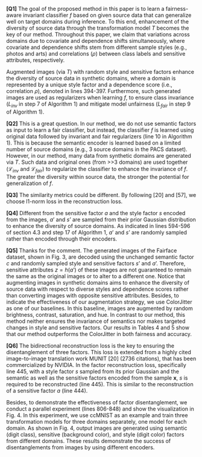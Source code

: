 **[Q1]** The goal of the proposed method in this paper is to learn a fairness-aware invariant classifier $f$ based on given source data that can generalize well on target domains during inference. To this end, enhancement of the diversity of source data through the transformation model $T$ becomes the key of our method. Throughout this paper, we claim that variations across domains due to covariate and dependence shifts simultaneously, where covariate and dependence shifts stem from different sample styles (e.g., photos and arts) and correlations ($\rho$) between class labels and sensitive attributes, respectively. 

Augmented images (via $T$) with random style and sensitive factors enhance the diversity of source data in synthetic domains, where a domain is represented by a unique style factor and a dependence score (i.e., correlation $\rho$), denoted in lines 394-397. Furthermore, such generated images are used as regularizers when learning $f$, to ensure class invariance ($L_{inv}$ in step 7 of Algorithm 1) and mitigate model unfairness ($L_{fair}$ in step 9 of Algorithm 1).

**[Q2]** This is a great question. In our method, we do not use semantic factors as input to learn a fair classifier, but instead, the classifier $f$ is learned using original data followed by invariant and fair regularizers (line 10 in Algorithm 1). This is because the semantic encoder is learned based on a limited number of source domains (e.g., 3 source domains in the PACS dataset). However, in our method, many data from synthetic domains are generated via $T$. Such data and original ones (from >>3 domains) are used together ($\mathcal{L}_{inv}$ and $\mathcal{L}_{fair}$) to regularize the classifier to enhance the invariance of $f$. The greater the diversity within source data, the stronger the potential for generalization of $f$.

**[Q3]** The similarity metrics could be different. By following [20] and [57], we choose l1-norm loss in the reconstruction loss.

**[Q4]** Different from the sensitive factor $a$ and the style factor $s$ encoded from the images, $a’$ and $s’$ are sampled from their prior Gaussian distribution to enhance the diversity of source domains. As indicated in lines 594-596 of section 4.3 and step 17 of Algorithm 1, $a’$ and $s’$ are randomly sampled rather than encoded through their encoders.

**[Q5]** Thanks for the comment. The generated images of the Fairface dataset, shown in Fig. 3, are decoded using the unchanged semantic factor $c$ and randomly sampled style and sensitive factors $s’$ and $a’$.  Therefore, sensitive attributes $z=h(a’)$ of these images are not guaranteed to remain the same as the original images or to alter to a different one. Notice that augmenting images in synthetic domains aims to enhance the diversity of source data with respect to diverse styles and dependence scores rather than converting images with opposite sensitive attributes. Besides, to indicate the effectiveness of our augmentation strategy, we use ColorJitter as one of our baselines. In this baseline, images are augmented by random brightness, contrast, saturation, and hue. In contrast to our method, this method neither ensures the invariance of semantics nor makes targeted changes in style and sensitive factors. Our results in Tables 4 and 5 show that our method outperforms the ColorJitter in both fairness and accuracy. 

**[Q6]** The bidirectional reconstruction loss is the key to ensuring the disentanglement of three factors. This loss is extended from a highly cited image-to-image translation work MUNIT [20] (2736 citations), that has been commercialized by NVIDIA. In the factor reconstruction loss, specifically line 445, with a style factor $s$ sampled from its prior Gaussian and the semantic as well as the sensitive factors encoded from the sample $\mathbf{x}$, $s$ is required to be reconstructed (line 445). This is similar to the reconstruction of a sensitive factor $a$ (line 444). 

Besides, to demonstrate the effectiveness of factor disentanglement, we conduct a parallel experiment (lines 806-848) and show the visualization in Fig. 4. In this experiment, we use ccMNIST as an example and train three transformation models for three domains separately, one model for each domain. As shown in Fig. 4, output images are generated using semantic (digit class), sensitive (background color), and style (digit color) factors from different domains. These results demonstrate the success of disentanglements from images by using different encoders.
